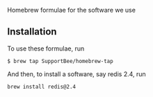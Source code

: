 Homebrew formulae for the software we use

## Installation

To use these formulae, run

```
$ brew tap SupportBee/homebrew-tap
```

And then, to install a software, say redis 2.4, run

```
brew install redis@2.4
```
